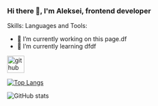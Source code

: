 ### Hi there 👋, I'm Aleksei, frontend developer

Skills: Languages and Tools:

- 🔭 I’m currently working on this page.df 
- 🌱 I’m currently learning dfdf 


[<img src='https://cdn.jsdelivr.net/npm/simple-icons@3.0.1/icons/github.svg' alt='github' height='40'>](https://github.com/Aleksei-P)  

[![Top Langs](https://github-readme-stats.vercel.app/api/top-langs/?username=Aleksei-P)](https://github.com/anuraghazra/github-readme-stats)

![GitHub stats](https://github-readme-stats.vercel.app/api?username=Aleksei-P&show_icons=true&count_private=true&theme=dark)  


